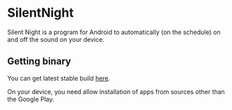 SilentNight
===========
Silent Night is a program for Android to automatically (on the schedule) on and off the sound on your device.

Getting binary
-----------
You can get latest stable build [here](https://play.google.com/store/apps/details?id=ru.neverdark.silentnight).

On your device, you need allow installation of apps from sources other than the Google Play.
